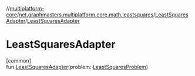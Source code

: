 //[multiplatform-core](../../../index.md)/[net.graphmasters.multiplatform.core.math.leastsquares](../index.md)/[LeastSquaresAdapter](index.md)/[LeastSquaresAdapter](-least-squares-adapter.md)

# LeastSquaresAdapter

[common]\
fun [LeastSquaresAdapter](-least-squares-adapter.md)(problem: [LeastSquaresProblem](../-least-squares-problem/index.md))
